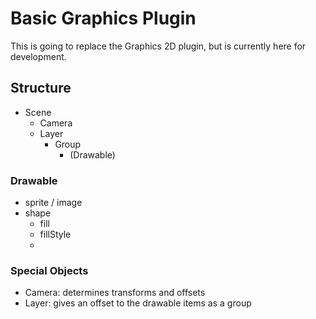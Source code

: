 # Basic Graphics Plugin

This is going to replace the Graphics 2D plugin, but is currently here for development.

## Structure

- Scene
  - Camera
  - Layer
    - Group
      - (Drawable)

### Drawable
- sprite / image
- shape
  - fill
  - fillStyle
  - 

### Special Objects
- Camera: determines transforms and offsets
- Layer: gives an offset to the drawable items as a group
